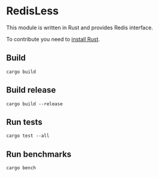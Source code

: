 # RedisLess

This module is written in Rust and provides Redis interface.

To contribute you need to [install Rust](https://www.rust-lang.org/tools/install).

## Build

`cargo build`

## Build release

`cargo build --release`

## Run tests

`cargo test --all`

## Run benchmarks

`cargo bench`
